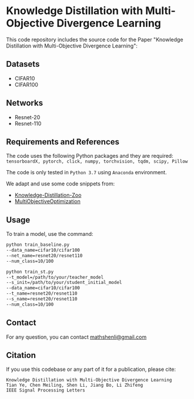 # Knowledge Distillation with Multi-Objective Divergence Learning

This code repository includes the source code for the Paper "Knowledge Distillation with Multi-Objective Divergence Learning":


## Datasets
- CIFAR10
- CIFAR100

## Networks
- Resnet-20
- Resnet-110

## Requirements and References
The code uses the following Python packages and they are required: ``tensorboardX, pytorch, click, numpy, torchvision, tqdm, scipy, Pillow``

The code is only tested in ``Python 3.7`` using ``Anaconda`` environment.

We adapt and use some code snippets from:
* [Knowledge-Distillation-Zoo](https://github.com/AberHu/Knowledge-Distillation-Zoo)
* [MultiObjectiveOptimization](https://github.com/intel-isl/MultiObjectiveOptimization)


## Usage
To train a model, use the command: 
```bash
python train_baseline.py
--data_name=cifar10/cifar100
--net_name=resnet20/resnet110
--num_class=10/100
```
```bash
python train_st.py
--t_model=/path/to/your/teacher_model 
--s_init=/path/to/your/student_initial_model 
--data_name=cifar10/cifar100  
--t_name=resnet20/resnet110 
--s_name=resnet20/resnet110 
--num_class=10/100
```


## Contact
For any question, you can contact mathshenli@gmail.com

## Citation
If you use this codebase or any part of it for a publication, please cite:
```
Knowledge Distillation with Multi-Objective Divergence Learning
Tian Ye, Chen Meiling, Shen Li, Jiang Bo, Li Zhifeng
IEEE Signal Processing Letters 
```
